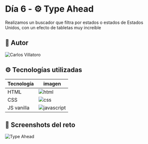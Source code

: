 
# Día 6 - ⚙️ Type Ahead

Realizamos un buscador que filtra por estados o estados de Estados Unidos, con un efecto de tabletas muy increible

## 👤 Autor

![Carlos Villatoro](https://i.imgur.com/xjYfu2a.png)
 
## ⚙️ Tecnologías utilizadas

| Tecnología             | imagen                                                            |
| ----------------- | ------------------------------------------------------------------ |
| HTML | ![html](https://i.imgur.com/g31Nw93.png) |
| CSS | ![css](https://i.imgur.com/tsIlXHw.png) |
| JS vanilla | ![javascript](https://i.imgur.com/mLukrBn.png)

## 🤳 Screenshots del reto

![Type Ahead](https://i.imgur.com/BoyQfAC.png)



